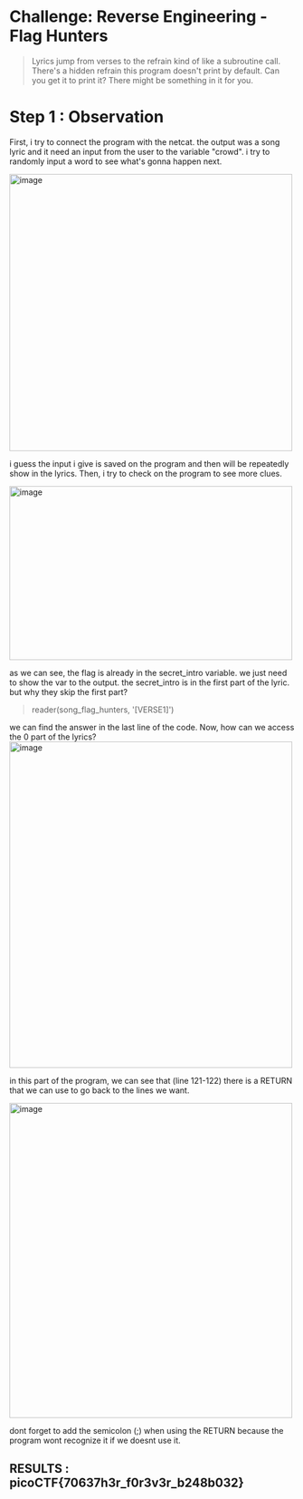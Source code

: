 # Challenge: Reverse Engineering - Flag Hunters

> Lyrics jump from verses to the refrain kind of like a subroutine call. There's a hidden refrain this program doesn't print by default. Can you get it to print it? There might be something in it for you.

# Step 1 : Observation

First, i try to connect the program with the netcat. the output was a song lyric and it need an input from the user to the variable "crowd". i try to randomly input a word to see what's gonna happen next.

<img width="500" height="489" alt="image" src="https://github.com/user-attachments/assets/4b5a5d05-a2a8-4ee0-90aa-75ab8cc4614a" />

i guess the input i give is saved on the program and then will be repeatedly show in the lyrics. Then, i try to check on the program to see more clues. 

<img width="500" height="307" alt="image" src="https://github.com/user-attachments/assets/33e8053d-3835-4ff1-afa7-4a4d5530bebf" />

as we can see, the flag is already in the secret_intro variable. we just need to show the var to the output. the secret_intro is in the first part of the lyric. but why they skip the first part? 

> reader(song_flag_hunters, '[VERSE1]')

we can find the answer in the last line of the code. Now, how can we access the 0 part of the lyrics?
<img width="500" height="576" alt="image" src="https://github.com/user-attachments/assets/fdc58937-2410-45fc-9fe8-b3f19a35140c" />

in this part of the program, we can see that (line 121-122) there is a RETURN that we can use to go back to the lines we want. 

<img width="500" height="556" alt="image" src="https://github.com/user-attachments/assets/3392f520-f4c5-4b2f-9615-1d16f27b4291" />

dont forget to add the semicolon (;) when using the RETURN because the program wont recognize it if we doesnt use it.

## RESULTS : picoCTF{70637h3r_f0r3v3r_b248b032}

